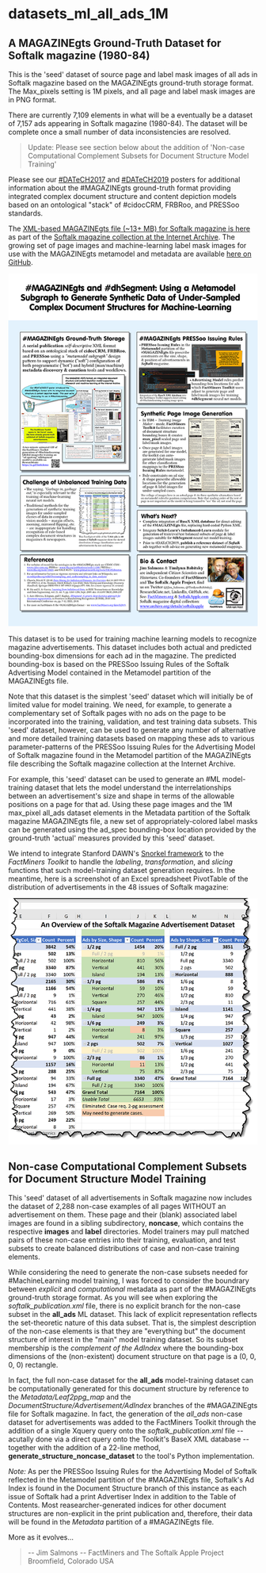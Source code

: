 # datasets_ml_all_ads_1M
## A MAGAZINEgts Ground-Truth Dataset for Softalk magazine (1980-84)
This is the 'seed' dataset of source page and label mask images of all ads in Softalk magazine based on the MAGAZINEgts ground-truth storage format. The Max_pixels setting is 1M pixels, and all page and label mask images are in PNG format.

There are currently 7,109 elements in what will be a eventually be a dataset of 7,157 ads appearing in Softalk magazine (1980-84). The dataset will be complete once a small number of data inconsistencies are resolved. 

> Update: Please see section below about the addition of 'Non-case Computational Complement Subsets for Document Structure Model Training'

Please see our [#DATeCH2017](https://www.researchgate.net/publication/317240599_The_MAGAZINE_GTS_format_an_integrated_document_structure_and_content_depiction_model_supporting_eResearch_and_machine-learning_at_the_Internet_Archive) and [#DATeCH2019](https://www.researchgate.net/publication/332625805_MAGAZINEgts_and_dhSegment_Using_a_Metamodel_Subgraph_to_Generate_Synthetic_Data_of_Under-Sampled_Complex_Document_Structures_for_Machine-Learning) posters for additional information about the #MAGAZINEgts ground-truth format providing integrated complex document structure and content depiction models based on an ontological "stack" of #cidocCRM, FRBRoo, and PRESSoo standards. 

The [XML-based MAGAZINEgts file (~13+ MB) for Softalk magazine is here](https://archive.org/download/softalkapple/softalkapple_publication.xml) as part of the [Softalk magazine collection at the Internet Archive](https://archive.org/details/softalkapple?sort=date). The growing set of page images and machine-learning label mask images for use with the MAGAZINEgts metamodel and metadata are available [here on GitHub](https://github.com/SoftalkAppleProject/datasets_ml_all_ads_1M).

![Small view of DATeCH2019 poster](/readme_etc/salmons_babitsky_datech2019_poster_small.png)

This dataset is to be used for training machine learning models to recognize magazine advertisements. This dataset includes both actual and predicted bounding-box dimensions for each ad in the magazine. The predicted bounding-box is based on the PRESSoo Issuing Rules of the Softalk Advertising Model contained in the Metamodel partition of the MAGAZINEgts file.

Note that this dataset is the simplest 'seed' dataset which will initially be of limited value for model training. We need, for example, to generate a complementary set of Softalk pages with no ads on the page to be incorporated into the training, validation, and test training data subsets. This 'seed' dataset, however, can be used to generate any number of alternative and more detailed training datasets based on mapping these ads to various parameter-patterns of the PRESSoo Issuing Rules for the Advertising Model of Softalk magazine found in the Metamodel partition of the MAGAZINEgts file describing the Softalk magazine collection at the Internet Archive. 

For example, this 'seed' dataset can be used to generate an #ML model-training dataset that lets the model understand the interrelationships between an advertisement's size and shape in terms of the allowable positions on a page for that ad. Using these page images and the 1M max_pixel all_ads dataset elements in the Metadata partition of the Softalk magazine MAGAZINEgts file, a new set of appropriately-colored label masks can be generated using the ad_spec bounding-box location provided by the ground-truth 'actual' measures provided by this 'seed' dataset. 

We intend to integrate Stanford DAWN's [Snorkel framework](https://www.snorkel.org/) to the *FactMiners Toolkit* to handle the _labeling_, _transformation_, and _slicing_ functions that such model-training dataset generation requires. In the meantime, here is a screenshot of an Excel spreadsheet PivotTable of the distribution of advertisements in the 48 issues of Softalk magazine:

![Screenshot of Excel PivotTable showing distribution of ads in Softalk](/readme_etc/datech2019_admodel_excel_pivot_table.png)

## Non-case Computational Complement Subsets for Document Structure Model Training

This 'seed' dataset of all advertisements in Softalk magazine now includes the dataset of 2,288 non-case examples of all pages WITHOUT an advertisement on them. These page and their (blank) associated label images are found in a sibling subdirectory, **noncase**, which contains the respective **images** and **label** directories. Model trainers may pull matched pairs of these non-case entries into their training, evaluation, and test subsets to create balanced distributions of case and non-case training elements.

While considering the need to generate the non-case subsets needed for #MachineLearning model training, I was forced to consider the boundrary between _explicit_ and _computational_ metadata as part of the #MAGAZINEgts ground-truth storage format. As you will see when exploring the _softalk_publication.xml_ file, there is no explicit branch for the non-case subset in the **all_ads** ML dataset. This lack of explicit representation reflects the set-theoretic nature of this data subset. That is, the simplest description of the non-case elements is that they are "everything but" the document structure of interest in the "main" model training dataset. So its subset membership is the _complement of the AdIndex_ where the bounding-box dimensions of the (non-existent) document structure on that page is a (0, 0, 0, 0) rectangle.

In fact, the full non-case dataset for the **all_ads** model-training dataset can be computationally generated for this document structure by reference to the _Metadata/Leaf2ppg_map_ and the _DocumentStructure/Advertisement/AdIndex_ branches of the #MAGAZINEgts file for Softalk magazine. In fact, the generation of the *all_ads* non-case dataset for advertisements was added to the FactMiners Toolkit through the addition of a single Xquery query onto the _softalk_publication.xml_ file -- acutally done via a direct query onto the Toolkit's BaseX XML database -- together with the addition of a 22-line method, **generate_structure_noncase_dataset** to the tool's Python implementation.

*Note:* As per the PRESSoo Issuing Rules for the Advertising Model of Softalk reflected in the Metamodel partition of the #MAGAZINEgts file, Softalk's Ad Index is found in the Document Structure branch of this instance as each issue of Softalk had a print Advertiser Index in addition to the Table of Contents. Most reasearcher-generated indices for other document structures are non-explicit in the print publication and, therefore, their data will be found in the _Metadata_ partition of a #MAGAZINEgts file.

More as it evolves...
> -- Jim Salmons --
FactMiners and The Softalk Apple Project
Broomfield, Colorado USA
